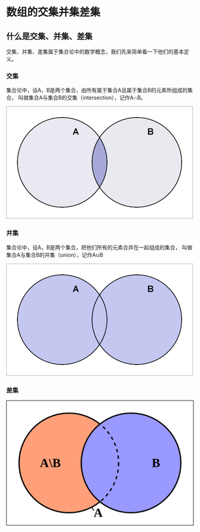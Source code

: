 # 数组的交集并集差集

## 什么是交集、并集、差集

交集、并集、差集属于集合论中的数学概念，我们先来简单看一下他们的基本定义。

### 交集

集合论中，设A，B是两个集合，由所有属于集合A且属于集合B的元素所组成的集合，
叫做集合A与集合B的交集（intersection），记作A∩B。

![avatar](./1.png)

### 并集

集合论中，设A，B是两个集合，把他们所有的元素合并在一起组成的集合，
叫做集合A与集合B的并集（union），记作A∪B

![avatar](./2.png)


### 差集

<img src="./3.png" width="500" style="border: 1px solid black;"/>




